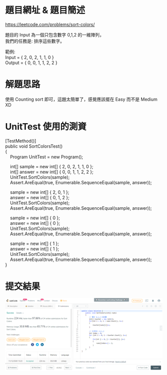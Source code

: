 # 題目網址 & 題目簡述  
https://leetcode.com/problems/sort-colors/  
  
題目的 Input 為一個只包含數字 0,1,2 的一維陣列，  
我們的任務是: 排序這些數字。  
  
範例:  
Input  = { 2, 0, 2, 1, 1, 0 }  
Output = { 0, 0, 1, 1, 2, 2 }  
  
# 解題思路  
使用 Counting sort 即可，這題太簡單了，感覺應該擺在 Easy 而不是 Medium XD  
  
# UnitTest 使用的測資  
[TestMethod()]  
public void SortColorsTest()  
{  
&nbsp;&nbsp;&nbsp;&nbsp;Program UnitTest = new Program();  
  
&nbsp;&nbsp;&nbsp;&nbsp;int[] sample = new int[] { 2, 0, 2, 1, 1, 0 };  
&nbsp;&nbsp;&nbsp;&nbsp;int[] answer = new int[] { 0, 0, 1, 1, 2, 2 };  
&nbsp;&nbsp;&nbsp;&nbsp;UnitTest.SortColors(sample);  
&nbsp;&nbsp;&nbsp;&nbsp;Assert.AreEqual(true, Enumerable.SequenceEqual(sample, answer));  
  
&nbsp;&nbsp;&nbsp;&nbsp;sample = new int[] { 2, 0, 1 };  
&nbsp;&nbsp;&nbsp;&nbsp;answer = new int[] { 0, 1, 2 };  
&nbsp;&nbsp;&nbsp;&nbsp;UnitTest.SortColors(sample);  
&nbsp;&nbsp;&nbsp;&nbsp;Assert.AreEqual(true, Enumerable.SequenceEqual(sample, answer));  
  
&nbsp;&nbsp;&nbsp;&nbsp;sample = new int[] { 0 };  
&nbsp;&nbsp;&nbsp;&nbsp;answer = new int[] { 0 };  
&nbsp;&nbsp;&nbsp;&nbsp;UnitTest.SortColors(sample);  
&nbsp;&nbsp;&nbsp;&nbsp;Assert.AreEqual(true, Enumerable.SequenceEqual(sample, answer));  
  
&nbsp;&nbsp;&nbsp;&nbsp;sample = new int[] { 1 };  
&nbsp;&nbsp;&nbsp;&nbsp;answer = new int[] { 1 };  
&nbsp;&nbsp;&nbsp;&nbsp;UnitTest.SortColors(sample);  
&nbsp;&nbsp;&nbsp;&nbsp;Assert.AreEqual(true, Enumerable.SequenceEqual(sample, answer));  
}  
  
# 提交結果  
![image](https://raw.githubusercontent.com/Jacky20200711/LeetCode/master/Q75(Sort%20Colors)/SuccessShot.PNG)  
&emsp;  
&emsp;  
